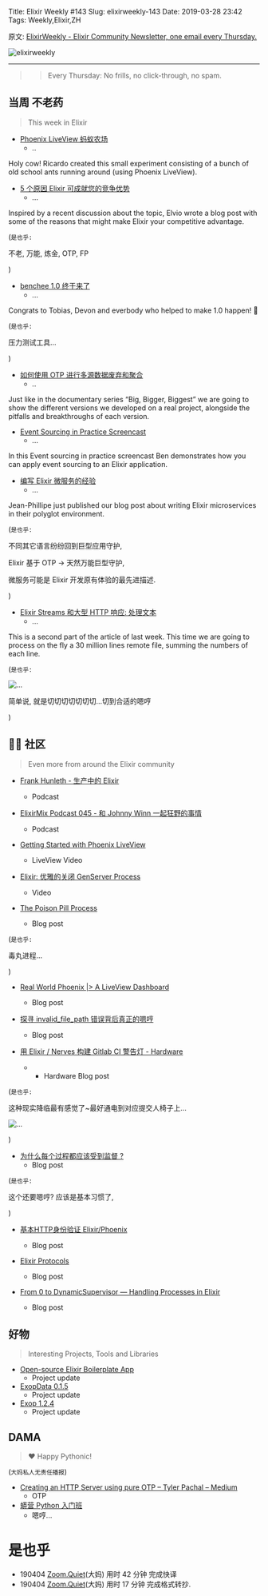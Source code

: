 Title: Elixir Weekly #143
Slug: elixirweekly-143
Date: 2019-03-28 23:42
Tags: Weekly,Elixir,ZH



原文: [ElixirWeekly - Elixir Community Newsletter, one email every Thursday.](https://elixirweekly.net/issues/143)

![elixirweekly](https://elixirweekly.net/images/envelope.png)

------

>> Every Thursday: No frills, no click-through, no spam.
>> 


## 当周 不老药
> This week in Elixir


- [Phoenix LiveView 蚂蚁农场](https://phoenix-liveview-ant-farm.herokuapp.com/)
    + ..

Holy cow! Ricardo created this small experiment consisting of a bunch of old school ants running around (using Phoenix LiveView).

- [5 个原因 Elixir 可成就您的竞争优势](https://www.elviovicosa.com/2019/03/29/5-reasons-elixir-competitive-advantage.html)
    + ...

Inspired by a recent discussion about the topic, Elvio wrote a blog post with some of the reasons that might make Elixir your competitive advantage.

(`是也乎:`

不老, 万能, 炼金, OTP, FP 

)


- [benchee 1.0 终于来了](https://github.com/bencheeorg/benchee)
    + ...

Congrats to Tobias, Devon and everbody who helped to make 1.0 happen! 🎉

(`是也乎:`

压力测试工具...

)


- [如何使用 OTP 进行多源数据废弃和聚合](https://coletiv.com/blog/scrapping-data-elixir-otp/)
    + ..

Just like in the documentary series “Big, Bigger, Biggest” we are going to show the different versions we developed on a real project, alongside the pitfalls and breakthroughs of each version.

- [Event Sourcing in Practice Screencast](https://10consulting.com/2019/03/29/event-sourcing-in-practice/)
    + ...

In this Event sourcing in practice screencast Ben demonstrates how you can apply event sourcing to an Elixir application.

- [编写 Elixir 微服务的经验](https://eng.heetch.com/our-experience-writing-elixir-microservices-53c2a37d06c2?gi=5b4a338aedfc)
    + ...

Jean-Phillipe just published our blog post about writing Elixir microservices in their polyglot environment.

(`是也乎:`

不同其它语言纷纷回到巨型应用守护,

Elixir 基于 OTP -> 天然万能巨型守护,

微服务可能是 Elixir 开发原有体验的最先进描述.

)


- [Elixir Streams 和大型 HTTP 响应: 处理文本](https://www.poeticoding.com/elixir-stream-and-large-http-responses-processing-text/)
    + ...

This is a second part of the article of last week. This time we are going to process on the fly a 30 million lines remote file, summing the numbers of each line.

(`是也乎:`

![...](https://1o6jjh24p1t92lcqci49qg8a-wpengine.netdna-ssl.com/wp-content/uploads/2019/04/rev_lines.png)

简单说, 就是切切切切切切切...切到合适的嗯哼


)

## 📆🐍 社区
> Even more from around the Elixir community


- [Frank Hunleth - 生产中的 Elixir](https://podcast.smartlogic.io/season-1-hunleth)
    +  Podcast

- [ElixirMix Podcast 045 - 和 Johnny Winn 一起狂野的事情](https://devchat.tv/elixir-mix/emx-045-where-the-wild-things-are-with-johnny-winn/)
    +  Podcast

- [Getting Started with Phoenix LiveView](https://elixircasts.io/phoenix-live-view)
    +  LiveView Video

- [Elixir: 优雅的关闭 GenServer Process](https://www.codemy.net/posts/elixir-gracefully-shutting-down-genserver-process-026/sets/elixir-foundation)
    +  Video

- [The Poison Pill Process](https://medium.com/@TehBrofessor/the-poison-pill-process-f027415dafe4)
    +  Blog post

(`是也乎:`

毒丸进程...

)

- [Real World Phoenix |> A LiveView Dashboard](https://www.theguild.nl/real-world-phoenix-of-groter-dan-a-liveview-dashboard/)
    +  Blog post

- [探寻 invalid_file_path 错误背后真正的嗯哼](https://www.welcometothejungle.co/fr/articles/invalid-file-path-error)
    +  Blog post

- [用 Elixir / Nerves 构建 Gitlab CI 警告灯 - Hardware](https://frank.kumro.io/building-a-gitlab-ci-light-using-nerves-hardware/)
    + - Hardware Blog post

(`是也乎:`

这种现实降临最有感觉了~最好通电到对应提交人椅子上...

![...](https://frank.kumro.io/content/images/2019/03/light-cycle-1.gif)

)


- [为什么每个过程都应该受到监督 ?](https://medium.com/@derek.kraan2/why-should-every-process-be-supervised-4fbd39c495c6)
    +  Blog post

(`是也乎:`

这个还要嗯哼? 应该是基本习惯了,

)

- [基本HTTP身份验证 Elixir/Phoenix](http://nts.strzibny.name/basic-http-authentication-in-elixir-phoenix/)
    +  Blog post

- [Elixir Protocols](https://samuelmullen.com/articles/elixir-protocols/)
    +  Blog post

- [From 0 to DynamicSupervisor — Handling Processes in Elixir](https://coletiv.com/blog/handling-elixir-processes-dynamicsupervisor/) 
    + Blog post

## 好物
> Interesting Projects, Tools and Libraries


- [Open-source Elixir Boilerplate App](https://github.com/mirego/elixir-boilerplate)
    + Project update
- [ExopData 0.1.5](https://github.com/madeinussr/exop_data) 
    + Project update
- [Exop 1.2.4](https://github.com/madeinussr/exop) 
    + Project update



## DAMA
> ❤️ Happy Pythonic!

(`大妈私人无责任播报`)

- [Creating an HTTP Server using pure OTP – Tyler Pachal – Medium](https://medium.com/@tylerpachal/creating-an-http-server-using-pure-otp-c600fb41c972)
    + OTP
- [蟒营 Python 入门班](https://py.101.camp/)
    + 嗯哼...

# 是也乎

- 190404 [Zoom.Quiet](http://zoomquiet.io/)(大妈) 用时 42 分钟 完成快译
- 190404 [Zoom.Quiet](http://zoomquiet.io/)(大妈) 用时 17 分钟 完成格式转抄.
